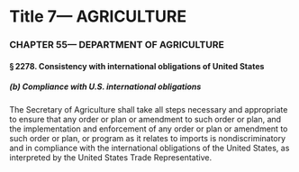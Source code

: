 
# Title 7— AGRICULTURE
### CHAPTER 55— DEPARTMENT OF AGRICULTURE
#### § 2278. Consistency with international obligations of United States
##### (b) Compliance with U.S. international obligations

The Secretary of Agriculture shall take all steps necessary and appropriate to ensure that any order or plan or amendment to such order or plan, and the implementation and enforcement of any order or plan or amendment to such order or plan, or program as it relates to imports is nondiscriminatory and in compliance with the international obligations of the United States, as interpreted by the United States Trade Representative.
